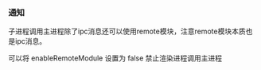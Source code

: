 ### 通知

子进程调用主进程除了ipc消息还可以使用remote模块，注意remote模块本质也是ipc消息。

可以将 enableRemoteModule 设置为 false 禁止渲染进程调用主进程